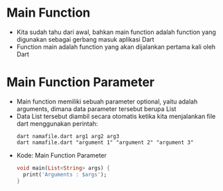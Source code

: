 # Main Function
* Kita sudah tahu dari awal, bahkan main function adalah function yang digunakan sebagai gerbang masuk aplikasi Dart
* Function main adalah function yang akan dijalankan pertama kali oleh Dart

# Main Function Parameter
* Main function memiliki sebuah parameter optional, yaitu adalah arguments, dimana data parameter tersebut berupa List<String>
* Data List<String> tersebut diambil secara otomatis ketika kita menjalankan file dart menggunakan perintah:
  ```
  dart namafile.dart arg1 arg2 arg3
  dart namafile.dart "argument 1" "argument 2" "argument 3"
  ```
* Kode: Main Function Parameter
  ```dart
  void main(List<String> args) {
    print('Arguments : $args');
  }
  ```